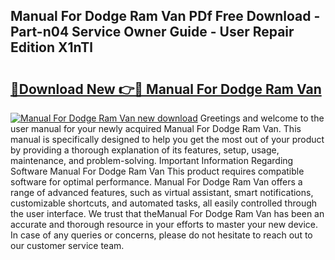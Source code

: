 ## Manual For Dodge Ram Van PDf Free Download - Part-n04 Service Owner Guide - User Repair Edition X1nTl

# <h2><a href="http://bc58830.oget.top/?id=Manual+For+Dodge+Ram+Van">🔗Download New 👉🔴 Manual For Dodge Ram Van</a></h2>

[![Manual For Dodge Ram Van new download](https://i.imgur.com/5g1atiW.png)](http://bc58830.oget.top/?id=Manual+For+Dodge+Ram+Van)
Greetings and welcome to the user manual for your newly acquired Manual For Dodge Ram Van. This manual is specifically designed to help you get the most out of your product by providing a thorough explanation of its features, setup, usage, maintenance, and problem-solving. Important Information Regarding Software Manual For Dodge Ram Van This product requires compatible software for optimal performance. Manual For Dodge Ram Van offers a range of advanced features, such as virtual assistant, smart notifications, customizable shortcuts, and automated tasks, all easily controlled through the user interface. We trust that theManual For Dodge Ram Van has been an accurate and thorough resource in your efforts to master your new device. In case of any queries or concerns, please do not hesitate to reach out to our customer service team.
